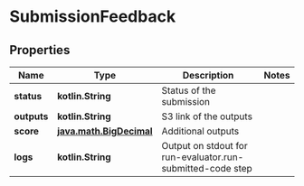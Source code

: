 
# SubmissionFeedback

## Properties
Name | Type | Description | Notes
------------ | ------------- | ------------- | -------------
**status** | **kotlin.String** | Status of the submission | 
**outputs** | **kotlin.String** | S3 link of the outputs | 
**score** | [**java.math.BigDecimal**](java.math.BigDecimal.md) | Additional outputs | 
**logs** | **kotlin.String** | Output on stdout for run-evaluator.run-submitted-code step | 



